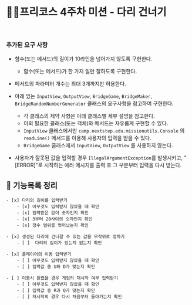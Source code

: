 #  👨‍💻프리코스 4주차 미션 - 다리 건너기
<br>

### 추가된 요구 사항

- 함수(또는 메서드)의 길이가 10라인을 넘어가지 않도록 구현한다.
    - 함수(또는 메서드)가 한 가지 일만 잘하도록 구현한다.


- 메서드의 파라미터 개수는 최대 3개까지만 허용한다.


- 아래 있는 `InputView`, `OutputView`, `BridgeGame`, `BridgeMaker`, `BridgeRandomNumberGenerator` 클래스의 요구사항을 참고하여 구현한다.
    - 각 클래스의 제약 사항은 아래 클래스별 세부 설명을 참고한다.
    - 이외 필요한 클래스(또는 객체)와 메서드는 자유롭게 구현할 수 있다.
    - `InputView` 클래스에서만 `camp.nextstep.edu.missionutils.Console` 의 `readLine()` 메서드를 이용해 사용자의 입력을 받을 수 있다.
    - `BridgeGame` 클래스에서 `InputView`, `OutputView` 를 사용하지 않는다.


- 사용자가 잘못된 값을 입력할 경우 `IllegalArgumentException`를 발생시키고, "[ERROR]"로 시작하는 에러 메시지를 출력 후 그 부분부터 입력을 다시 받는다.
## 📮 기능목록 정리


    - [x] 다리의 길이를 입력받기
        - [x] 아무것도 입력받지 않았을 때 확인 
        - [x] 입력받은 값이 숫자인지 확인
        - [x] 3부터 20사이의 숫자인지 확인
        - [x] 정수 범위를 벗어났는지 확인
    
    - [x] 생성된 다리에 건너갈 수 있는 값을 무작위로 정하기
        - [ ]  다리의 길이가 있는지 없는지 확인

    - [x] 플레이어의 이동 입력받기
        - [ ] 아무것도 입력받지 않았을 때 확인
        - [ ] 입력값 중 U와 D가 맞는지 확인

    - [ ] 이동시 틀렸을 경우 게임의 재시작 여부 입력받기
        - [ ] 아무것도 입력받지 않았을 때 확인
        - [ ] 입력값 중 R과 Q가 맞는지 확인
        - [ ] 재시작의 경우 다시 처음부터 돌아가는지 확인


    


 
 